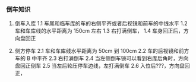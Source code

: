 
### 倒车知识
1. 倒车入库
	1.1 车尾和临车库的车的右侧平齐或者后视镜和前车的中线水平
	1.2 车和车库线的水平距离为 150cm 左右
	1.3 右打满倒车，
	1.4 车身回正后，方向盘回正

2. 侧方停车
	2.1 车和车库线水平距离为 50cm 到 100cm
	2.2 车的后视镜和前方车的 B 中平齐
	2.3 右打满倒车
	2.4 当左侧倒车镜可以看到右库后角时，方向盘回正倒车
	2.5 当左后轮压停车边线，左打满倒车
	2.6 入位后???，方向盘回正，
